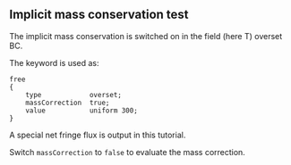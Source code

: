 ## Implicit mass conservation test

The implicit mass conservation is switched on in the field (here T) overset BC.

The keyword is used as:

    free
    {
        type            overset;
        massCorrection  true;
        value           uniform 300;
    }

A special net fringe flux is output in this tutorial.

Switch `massCorrection` to `false` to evaluate the mass correction.


